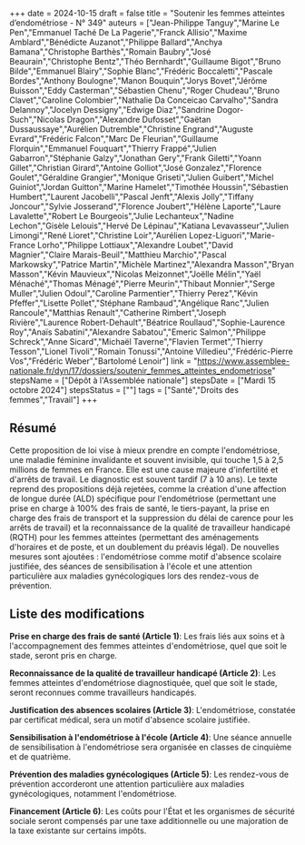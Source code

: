 +++
date = 2024-10-15
draft = false
title = "Soutenir les femmes atteintes d’endométriose - N° 349"
auteurs = ["Jean-Philippe Tanguy","Marine Le Pen","Emmanuel Taché De La Pagerie","Franck Allisio","Maxime Amblard","Bénédicte Auzanot","Philippe Ballard","Anchya Bamana","Christophe Barthès","Romain Baubry","José Beaurain","Christophe Bentz","Théo Bernhardt","Guillaume Bigot","Bruno Bilde","Emmanuel Blairy","Sophie Blanc","Frédéric Boccaletti","Pascale Bordes","Anthony Boulogne","Manon Bouquin","Jorys Bovet","Jérôme Buisson","Eddy Casterman","Sébastien Chenu","Roger Chudeau","Bruno Clavet","Caroline Colombier","Nathalie Da Conceicao Carvalho","Sandra Delannoy","Jocelyn Dessigny","Edwige Diaz","Sandrine Dogor-Such","Nicolas Dragon","Alexandre Dufosset","Gaëtan Dussaussaye","Aurélien Dutremble","Christine Engrand","Auguste Evrard","Frédéric Falcon","Marc De Fleurian","Guillaume Florquin","Emmanuel Fouquart","Thierry Frappé","Julien Gabarron","Stéphanie Galzy","Jonathan Gery","Frank Giletti","Yoann Gillet","Christian Girard","Antoine Golliot","José Gonzalez","Florence Goulet","Géraldine Grangier","Monique Griseti","Julien Guibert","Michel Guiniot","Jordan Guitton","Marine Hamelet","Timothée Houssin","Sébastien Humbert","Laurent Jacobelli","Pascal Jenft","Alexis Jolly","Tiffany Joncour","Sylvie Josserand","Florence Joubert","Hélène Laporte","Laure Lavalette","Robert Le Bourgeois","Julie Lechanteux","Nadine Lechon","Gisèle Lelouis","Hervé De Lépinau","Katiana Levavasseur","Julien Limongi","René Lioret","Christine Loir","Aurélien Lopez-Liguori","Marie-France Lorho","Philippe Lottiaux","Alexandre Loubet","David Magnier","Claire Marais-Beuil","Matthieu Marchio","Pascal Markowsky","Patrice Martin","Michèle Martinez","Alexandra Masson","Bryan Masson","Kévin Mauvieux","Nicolas Meizonnet","Joëlle Mélin","Yaël Ménaché","Thomas Ménagé","Pierre Meurin","Thibaut Monnier","Serge Muller","Julien Odoul","Caroline Parmentier","Thierry Perez","Kévin Pfeffer","Lisette Pollet","Stéphane Rambaud","Angélique Ranc","Julien Rancoule","Matthias Renault","Catherine Rimbert","Joseph Rivière","Laurence Robert-Dehault","Béatrice Roullaud","Sophie-Laurence Roy","Anaïs Sabatini","Alexandre Sabatou","Emeric Salmon","Philippe Schreck","Anne Sicard","Michaël Taverne","Flavien Termet","Thierry Tesson","Lionel Tivoli","Romain Tonussi","Antoine Villedieu","Frédéric-Pierre Vos","Frédéric Weber","Bartolomé Lenoir"]
link = "https://www.assemblee-nationale.fr/dyn/17/dossiers/soutenir_femmes_atteintes_endometriose"
stepsName = ["Dépôt à l'Assemblée nationale"]
stepsDate = ["Mardi 15 octobre 2024"]
stepsStatus = [""]
tags = ["Santé","Droits des femmes","Travail"]
+++

## Résumé

Cette proposition de loi vise à mieux prendre en compte l'endométriose, une maladie féminine invalidante et souvent invisible, qui touche 1,5 à 2,5 millions de femmes en France. Elle est une cause majeure d'infertilité et d'arrêts de travail. Le diagnostic est souvent tardif (7 à 10 ans). Le texte reprend des propositions déjà rejetées, comme la création d'une affection de longue durée (ALD) spécifique pour l'endométriose (permettant une prise en charge à 100% des frais de santé, le tiers-payant, la prise en charge des frais de transport et la suppression du délai de carence pour les arrêts de travail) et la reconnaissance de la qualité de travailleur handicapé (RQTH) pour les femmes atteintes (permettant des aménagements d'horaires et de poste, et un doublement du préavis légal). De nouvelles mesures sont ajoutées : l'endométriose comme motif d'absence scolaire justifiée, des séances de sensibilisation à l'école et une attention particulière aux maladies gynécologiques lors des rendez-vous de prévention.

## Liste des modifications

**Prise en charge des frais de santé (Article 1)**: Les frais liés aux soins et à l'accompagnement des femmes atteintes d'endométriose, quel que soit le stade, seront pris en charge.

**Reconnaissance de la qualité de travailleur handicapé (Article 2)**: Les femmes atteintes d'endométriose diagnostiquée, quel que soit le stade, seront reconnues comme travailleurs handicapés.

**Justification des absences scolaires (Article 3)**: L'endométriose, constatée par certificat médical, sera un motif d'absence scolaire justifiée.

**Sensibilisation à l'endométriose à l'école (Article 4)**: Une séance annuelle de sensibilisation à l'endométriose sera organisée en classes de cinquième et de quatrième.

**Prévention des maladies gynécologiques (Article 5)**: Les rendez-vous de prévention accorderont une attention particulière aux maladies gynécologiques, notamment l'endométriose.

**Financement (Article 6)**: Les coûts pour l'État et les organismes de sécurité sociale seront compensés par une taxe additionnelle ou une majoration de la taxe existante sur certains impôts.
